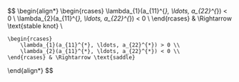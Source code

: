 $$
\begin{align*}
\begin{rcases}
\lambda_{1}(a_{11}^{*}, \ldots, a_{22}^{*}) < 0 \\
\lambda_{2}(a_{11}^{*}, \ldots, a_{22}^{*}) < 0 \\
\end{rcases} & \Rightarrow \text{stable knot} \\

	\begin{rcases}
        \lambda_{1}(a_{11}^{*}, \ldots, a_{22}^{*}) > 0 \\
        \lambda_{2}(a_{11}^{*}, \ldots, a_{22}^{*}) < 0 \\
	\end{rcases} & \Rightarrow \text{saddle}
\end{align*}
$$